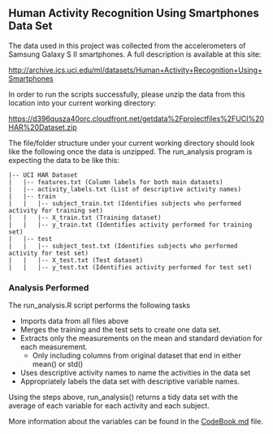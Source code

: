 ## Human Activity Recognition Using Smartphones Data Set 

The data used in this project was collected from the accelerometers of Samsung Galaxy S II smartphones. A full description is available at this site:

http://archive.ics.uci.edu/ml/datasets/Human+Activity+Recognition+Using+Smartphones

In order to run the scripts successfully, please unzip the data from this location into your current working directory: 

https://d396qusza40orc.cloudfront.net/getdata%2Fprojectfiles%2FUCI%20HAR%20Dataset.zip 

The file/folder structure under your current working directory should look like the following once the data is unzipped. The run_analysis program is expecting the data to be like this:

```
|-- UCI HAR Dataset
|   |-- features.txt (Column labels for both main datasets)
|   |-- activity_labels.txt (List of descriptive activity names)
|   |-- train
|   |   |-- subject_train.txt (Identifies subjects who performed activity for training set)
|   |   |-- X_train.txt (Training dataset)
|   |   |-- y_train.txt (Identifies activity performed for training set)
|   |-- test
|   |   |-- subject_test.txt (Identifies subjects who performed activity for test set)
|   |   |-- X_test.txt (Test dataset)
|   |   |-- y_test.txt (Identifies activity performed for test set)
```

### Analysis Performed 

The run_analysis.R script performs the following tasks

- Imports data from all files above
- Merges the training and the test sets to create one data set.
- Extracts only the measurements on the mean and standard deviation for each measurement. 
  - Only including columns from original dataset that end in either mean() or std()
- Uses descriptive activity names to name the activities in the data set
- Appropriately labels the data set with descriptive variable names. 

Using the steps above, run_analysis() returns a tidy data set with the average of each variable for each activity and each subject.

More information about the variables can be found in the [CodeBook.md](CodeBook.md) file.